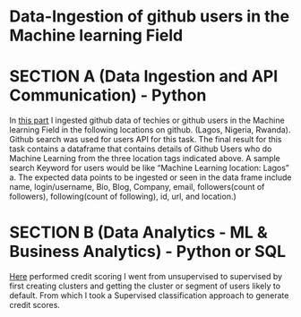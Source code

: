 # Data-Ingestion of github users in the Machine learning Field


# SECTION A (Data Ingestion and API Communication) - Python
In [this part](https://github.com/Bolanle-kani/Data-Ingestion/blob/main/Github%20ML%20users.ipynb) I ingested github data of techies or github users in the Machine
learning Field in the following locations on github. (Lagos, Nigeria,
Rwanda). Github search was used for users API for this task. The final result for this task contains a dataframe that
contains details of Github Users who do Machine Learning from the
three location tags indicated above. A sample search Keyword for users
would be like “Machine Learning location: Lagos”
a. The expected data points to be ingested or seen in the data
frame include name, login/username, Bio, Blog, Company, email,
followers(count of followers), following(count of following), id, url,
and location.)

# SECTION B (Data Analytics - ML & Business Analytics) - Python or SQL

[Here](https://github.com/Bolanle-kani/Data-Ingestion/blob/main/Part%20B.ipynb) performed credit scoring
I went from unsupervised to supervised by first creating
clusters and getting the cluster or segment of users likely to default.
From which I took a Supervised classification approach to
generate credit scores.

